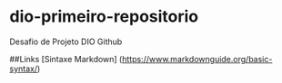 # dio-primeiro-repositorio
Desafio de Projeto DIO Github

##Links
[Sintaxe Markdown] (https://www.markdownguide.org/basic-syntax/)
